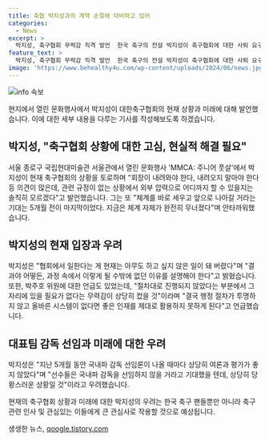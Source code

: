 ```yaml
---
title: 축협 박지성과의 계약 손절에 대비하고 있어
categories:
  - News
excerpt: >
  박지성, 축구협회 무력감 직격 발언  한국 축구의 전설 박지성이 축구협회에 대한 사퇴 요구를 제기하며 무력감을 털어놨다. 현대미술관에서 진행된 행사에서 회장이 내려와야 한다고 강조하며 회장의 사퇴를 촉구했다. 또한, 축구협회의 혼란과 무력감에 대해 안타까움을 표현하며, 감독 선임 과정의 의문에 대한 명확한 설명을 요구했다. 또한, 대표팀 선수들이 당황스러울 것으로 우려했다.
feature_text: >
  박지성, 축구협회 무력감 직격 발언  한국 축구의 전설 박지성이 축구협회에 대한 사퇴 요구를 제기하며 무력감을 털어놨다. 현대미술관에서 진행된 행사에서 회장이 내려와야 한다고 강조하며 회장의 사퇴를 촉구했다. 또한, 축구협회의 혼란과 무력감에 대해 안타까움을 표현하며, 감독 선임 과정의 의문에 대한 명확한 설명을 요구했다. 또한, 대표팀 선수들이 당황스러울 것으로 우려했다.
image: 'https://www.behealthy4u.com/wp-content/uploads/2024/06/news.jpg'
---
```


<p><img src="https://www.behealthy4u.com/wp-content/uploads/2024/06/news.jpg" alt="info 속보" /></p>

<p>현지에서 열린 문화행사에서 박지성이 대한축구협회의 현재 상황과 미래에 대해 발언했습니다. 이에 대한 세부 내용을 다루는 기사를 작성해보도록 하겠습니다.</p>

<h2 data-ke-size="size26">박지성, "축구협회 상황에 대한 고심, 현실적 해결 필요"</h2>

<p>서울 종로구 국립현대미술관 서울관에서 열린 문화행사 'MMCA: 주니어 풋살'에서 박지성이 현재 축구협회의 상황을 토로하며 "회장이 내려와야 한다, 내려오지 말아야 한다 등 의견이 많은데, 관련 규정이 없는 상황에서 외부 압력으로 어디까지 할 수 있을지는 솔직히 모르겠다"고 발언했습니다. 그는 또 "체계를 바로 세우고 앞으로 나아갈 거라는 기대는 5개월 전이 마지막이었다. 지금은 체계 자체가 완전히 무너졌다"며 안타까워했습니다.</p>

<h2 data-ke-size="size26">박지성의 현재 입장과 우려</h2>

<p>박지성은 "협회에서 일한다는 게 현재는 아무도 하고 싶지 않은 일이 돼 버렸다"며 "결과야 어떻든, 과정 속에서 이렇게 될 수밖에 없던 이유를 설명해야 한다"고 밝혔습니다. 또한, 박주호 위원에 대한 언급도 있었는데, "절차대로 진행되지 않았다는 부분에서 그 자리에 있을 필요가 없다는 무력감이 상당히 컸을 것"이라며 "결국 행정 절차가 투명하지 않고 올바른 시스템이 없다면 좋은 인재를 제대로 활용하지 못하게 된다"고 언급했습니다.</p>

<h2 data-ke-size="size26">대표팀 감독 선임과 미래에 대한 우려</h2>

<p>박지성은 "지난 5개월 동안 국내파 감독 선임론이 나올 때마다 상당히 여론과 평가가 좋지 않았다"며 "선수들은 국내파 감독을 선임하지 않을 거라고 기대했을 텐데, 상당히 당황스러운 상황일 것"이라고 우려했습니다.</p>

<p>현재의 축구협회 상황과 미래에 대한 박지성의 우려는 한국 축구 팬들뿐만 아니라 축구 관련 인사 및 관심있는 이들에게 큰 관심사로 작용할 것으로 예상됩니다.</p>
생생한 뉴스, <a href="https://qoogle.tistory.com" rel="dofollow">qoogle.tistory.com</a>


